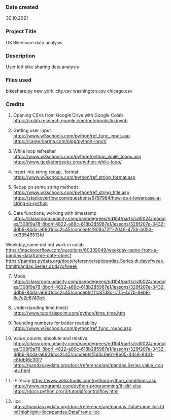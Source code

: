 ### Date created
30.10.2021

### Project Title
US Bikeshare data analysis

### Description
User led bike sharing data analysis

### Files used
bikeshare.py
new_york_city.csv
washington.csv
chicago.csv

### Credits
1. Opening CSVs from Google Drive with Google Colab
​​https://colab.research.google.com/notebooks/io.ipynb

2. Getting user input
https://www.w3schools.com/python/ref_func_input.asp
https://careerkarma.com/blog/python-input/

3. While loop refresher
https://www.w3schools.com/python/python_while_loops.asp
https://www.geeksforgeeks.org/python-while-loop/

4. Insert into string recap, .format
https://www.w3schools.com/python/ref_string_format.asp

5. Recap on some string methods
https://www.w3schools.com/python/ref_string_title.asp
https://stackoverflow.com/questions/6797984/how-do-i-lowercase-a-string-in-python

6. Date functions, working with timestamp
https://classroom.udacity.com/nanodegrees/nd104/parts/cd0024/modules/308f9a78-8bc4-4822-a89c-618b285987e1/lessons/329f207e-3432-4db6-84da-a6601dcc2c45/concepts/909a72f1-2046-475b-b05d-ed33549513fd

Weekday_name did not work in colab 
https://stackoverflow.com/questions/60339049/weekday-name-from-a-pandas-dataframe-date-object
https://pandas.pydata.org/docs/reference/api/pandas.Series.dt.dayofweek.html#pandas.Series.dt.dayofweek

7. Mode 
https://classroom.udacity.com/nanodegrees/nd104/parts/cd0024/modules/308f9a78-8bc4-4822-a89c-618b285987e1/lessons/329f207e-3432-4db6-84da-a6601dcc2c45/concepts/11c87d8c-c115-4c7b-8eb9-8c7c2e6743b5

8. Understanding time.time() 
https://www.tutorialspoint.com/python/time_time.htm

9. Rounding numbers for better readability
https://www.w3schools.com/python/ref_func_round.asp

10. Value_counts, absolute and relative
https://classroom.udacity.com/nanodegrees/nd104/parts/cd0024/modules/308f9a78-8bc4-4822-a89c-618b285987e1/lessons/329f207e-3432-4db6-84da-a6601dcc2c45/concepts/5d3c0e61-8b65-44c8-9441-c8fdb16c30f7
https://pandas.pydata.org/docs/reference/api/pandas.Series.value_counts.html

11. IF recap 
https://www.w3schools.com/python/python_conditions.asp
https://www.programiz.com/python-programming/if-elif-else
https://docs.python.org/3/tutorial/controlflow.html

12. Iloc
https://pandas.pydata.org/docs/reference/api/pandas.DataFrame.iloc.html?highlight=iloc#pandas.DataFrame.iloc




